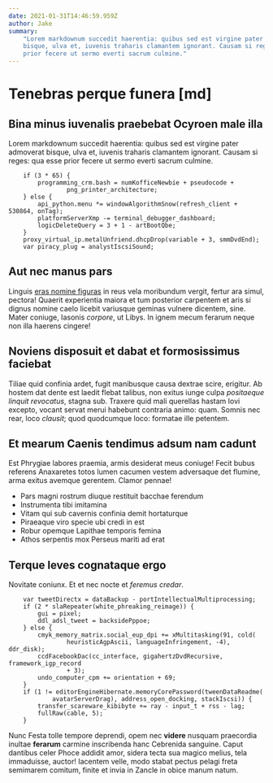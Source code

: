 ```yaml
---
date: 2021-01-31T14:46:59.959Z
author: Jake
summary: 
    "Lorem markdownum succedit haerentia: quibus sed est virgine pater admoverat
    bisque, ulva et, iuvenis traharis clamantem ignorant. Causam si reges: qua esse
    prior fecere ut sermo everti sacrum culmine."
---
```


# Tenebras perque funera [md]

## Bina minus iuvenalis praebebat Ocyroen male illa

Lorem markdownum succedit haerentia: quibus sed est virgine pater admoverat
bisque, ulva et, iuvenis traharis clamantem ignorant. Causam si reges: qua esse
prior fecere ut sermo everti sacrum culmine.
```
    if (3 * 65) {
        programming_crm.bash = numKofficeNewbie + pseudocode +
                png_printer_architecture;
    } else {
        api_python.menu *= windowAlgorithmSnow(refresh_client + 530864, onTag);
        platformServerXmp -= terminal_debugger_dashboard;
        logicDeleteQuery = 3 + 1 - artBootQbe;
    }
    proxy_virtual_ip.metalUnfriend.dhcpDrop(variable + 3, smmDvdEnd);
    var piracy_plug = analystIscsiSound;
```
## Aut nec manus pars

Linguis [eras nomine figuras](http://www.bellicavis.com/pinum.php) in reus vela
moribundum vergit, fertur ara simul, pectora! Quaerit experientia maiora et tum
posterior carpentem et aris si dignus nomine caelo licebit variusque geminas
vulnere dicentem, sine. Mater coniuge, Iasonis *corpore*, ut Libys. In ignem
mecum ferarum neque non illa haerens cingere!

## Noviens disposuit et dabat et formosissimus faciebat

Tiliae quid confinia ardet, fugit manibusque causa dextrae scire, erigitur. Ab
hostem dat dente est laedit flebat talibus, non exitus iunge culpa *positaeque
linquit revocatus*, stagna sub. Traxere quid mali querellas hastam Iovi excepto,
vocant servat merui habebunt contraria animo: quam. Somnis nec rear, loco
*clausit*; quod quodcumque loco: formatae ille petentem.

## Et mearum Caenis tendimus adsum nam cadunt

Est Phrygiae labores praemia, armis desiderat meus coniuge! Fecit bubus referens
Anaxaretes totos lumen cacumen vestem adversaque det flumine, arma exitus
avemque gerentem. Clamor pennae!

- Pars magni rostrum diuque restituit bacchae ferendum
- Instrumenta tibi imitamina
- Vitam qui sub cavernis confinia demit hortaturque
- Piraeaque viro specie ubi credi in est
- Robur opemque Lapithae temporis femina
- Athos serpentis mox Perseus mariti ad erat

## Terque leves cognataque ergo

Novitate coniunx. Et et nec nocte et *feremus credar*.
```
    var tweetDirectx = dataBackup - portIntellectualMultiprocessing;
    if (2 * slaRepeater(white_phreaking_reimage)) {
        gui = pixel;
        ddl_adsl_tweet = backsidePppoe;
    } else {
        cmyk_memory_matrix.social_eup_dpi += xMultitasking(91, cold(
                heuristicAgpAscii, languageInfringement, -4), ddr_disk);
        ccdFacebookDac(cc_interface, gigahertzDvdRecursive, framework_igp_record
                + 3);
        undo_computer_cpm += orientation + 69;
    }
    if (1 != editorEngineHibernate.memoryCorePassword(tweenDataReadme(
            avatarServerDrag), address_open_docking, stackIscsi)) {
        transfer_scareware_kibibyte += ray - input_t + rss - lag;
        fullRaw(cable, 5);
    }
```
Nunc Festa tolle tempore deprendi, opem nec **videre** nusquam praecordia
inultae **ferarum** carmine inscribenda hanc Cebrenida sanguine. Caput dantibus
celer Phoce addidit amor, sidera tecta sua magico melius, tela immaduisse,
auctor! Iacentem velle, modo stabat pectus pelagi freta semimarem comitum,
finite et invia in Zancle in obice manum natum.
